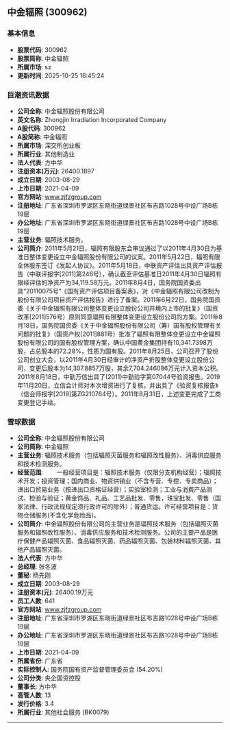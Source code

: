 ## 中金辐照 (300962)

### 基本信息

- **股票代码**: 300962
- **股票简称**: 中金辐照
- **所属市场**: sz
- **更新时间**: 2025-10-25 16:45:24

### 巨潮资讯数据

- **公司全称**: 中金辐照股份有限公司
- **英文名称**: Zhongjin Irradiation Incorporated Company
- **A股代码**: 300962
- **A股简称**: 中金辐照
- **所属市场**: 深交所创业板
- **所属行业**: 其他制造业
- **法人代表**: 方中华
- **注册资本(万元)**: 26400.1897
- **成立日期**: 2003-08-29
- **上市日期**: 2021-04-09
- **官方网站**: www.zjfzgroup.com
- **注册地址**: 广东省深圳市罗湖区东晓街道绿景社区布吉路1028号中设广场B栋19层
- **办公地址**: 广东省深圳市罗湖区东晓街道绿景社区布吉路1028号中设广场B栋19层
- **主营业务**: 辐照技术服务。
- **公司简介**: 2011年5月21日，辐照有限股东会审议通过了以2011年4月30日为基准日整体变更设立中金辐照股份有限公司的议案。2011年5月22日，辐照有限全体股东签订《发起人协议》。2011年5月18日，中联资产评估出具资产评估报告（中联评报字[2011]第246号），确认截至评估基准日2011年4月30日辐照有限经评估的净资产为34,119.58万元。2011年8月4日，国务院国资委出具“20110075号”《国有资产评估项目备案表》，对《中金辐照有限公司改制为股份有限公司项目资产评估报告》进行了备案。2011年6月22日，国务院国资委《关于中金辐照有限公司整体变更设立股份公司并境内上市的批复》（国资改革[2011]576号）原则同意辐照有限整体变更设立股份公司的方案。2011年8月18日，国务院国资委《关于中金辐照股份有限公司（筹）国有股权管理有关问题的批复》（国资产权[2011]881号）批准了辐照有限整体变更设立中金辐照股份有限公司的国有股权管理方案，确认中国黄金集团持有10,341.7398万股，占总股本的72.28%，性质为国有股。2011年8月25日，公司召开了股份公司创立大会，以2011年4月30日经审计的净资产折股整体变更设立股份公司，变更后股本为14,307.8857万股，其余7,704.246086万元计入资本公积。2011年8月18日，中勤万信出具了(2011)中勤验字第07044号验资报告。2019年11月20日，立信会计师对本次增资进行了复核，并出具了《验资复核报告》（信会师报字[2019]第ZG210764号）。2011年8月31日，上述变更完成了工商变更登记手续。

### 雪球数据

- **公司全称**: 中金辐照股份有限公司
- **公司简称**: 中金辐照
- **主营业务**: 辐照技术服务（包括辐照灭菌服务和辐照改性服务）、消毒供应服务和技术检测服务。
- **经营范围**: 　　一般经营项目是：辐照技术服务（仅限分支机构经营）；辐照技术开发；投资管理；国内商业、物资供销业（不含专营、专控、专卖商品）；进出口贸易业务（按进出口资格证经营）；实验室检测；工业与消费产品测试、检验与验证；黄金饰品、礼品、工艺品批发、零售，珠宝批发、零售（国家法律、行政法规规定须行政许可的除外）；普通货运。许可经营项目是：货物仓储服务(不含化学危险品)。
- **公司简介**: 中金辐照股份有限公司的主营业务是辐照技术服务（包括辐照灭菌服务和辐照改性服务）、消毒供应服务和技术检测服务。公司的主要产品是医疗保健产品辐照灭菌、食品辐照灭菌、药品辐照灭菌、包装材料辐照灭菌、其他产品辐照灭菌。
- **法人代表**: 方中华
- **总经理**: 张冬波
- **董秘**: 杨先刚
- **成立日期**: 2003-08-29
- **注册资本(元)**: 26400.19万元
- **员工人数**: 641
- **官方网站**: www.zjfzgroup.com
- **注册地址**: 广东省深圳市罗湖区东晓街道绿景社区布吉路1028号中设广场B栋19层
- **办公地址**: 广东省深圳市罗湖区东晓街道绿景社区布吉路1028号中设广场B栋19层
- **上市日期**: 2021-04-09
- **所属省份**: 广东省
- **实际控制人**: 国务院国有资产监督管理委员会 (54.20%)
- **公司分类**: 央企国资控股
- **董事长**: 方中华
- **高管人数**: 13
- **发行价格**: 3.4
- **所属行业**: 其他社会服务 (BK0079)

---